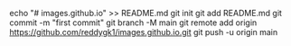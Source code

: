 echo "# images.github.io" >> README.md
git init
git add README.md
git commit -m "first commit"
git branch -M main
git remote add origin https://github.com/reddygk1/images.github.io.git
git push -u origin main
